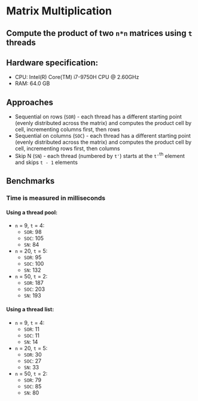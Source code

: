 # Matrix Multiplication
## Compute the product of two `n*n` matrices using `t` threads

## Hardware specification:
* CPU: Intel(R) Core(TM) i7-9750H CPU @ 2.60GHz
* RAM: 64.0 GB

## Approaches
* Sequential on rows (`SOR`) - each thread has a different starting point (evenly distributed across the matrix) and computes the
product cell by cell, incrementing columns first, then rows
* Sequential on columns (`SOC`) - each thread has a different starting point (evenly distributed across the matrix) and computes the
  product cell by cell, incrementing rows first, then columns
* Skip N (`SN`) - each thread (numbered by `t'`) starts at the `t'`<sup>th</sup> element and skips `t - 1` elements

## Benchmarks
### Time is measured in milliseconds
#### Using a thread pool:
* `n` = 9, `t` = 4:
  * `SOR`: 98
  * `SOC`: 105
  * `SN`: 84
* `n` = 20, `t` = 5:
  * `SOR`: 95
  * `SOC`: 100
  * `SN`: 132
* `n` = 50, `t` = 2:
  * `SOR`: 187
  * `SOC`: 203
  * `SN`: 193
#### Using a thread list:
* `n` = 9, `t` = 4:
  * `SOR`: 11
  * `SOC`: 11
  * `SN`: 14
* `n` = 20, `t` = 5:
  * `SOR`: 30
  * `SOC`: 27
  * `SN`: 33
* `n` = 50, `t` = 2:
  * `SOR`: 79
  * `SOC`: 85
  * `SN`: 80
